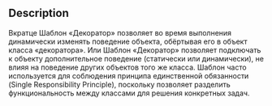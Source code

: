## Description

Вкратце
Шаблон «Декоратор» позволяет во время выполнения динамически изменять поведение объекта,
обёртывая его в объект класса «декоратора».
Или
Шаблон «Декоратор» позволяет подключать к объекту дополнительное поведение (статически или динамически),
не влияя на поведение других объектов того же класса. Шаблон часто используется для соблюдения принципа
единственной обязанности (Single Responsibility Principle), поскольку позволяет разделить функциональность
между классами для решения конкретных задач.

